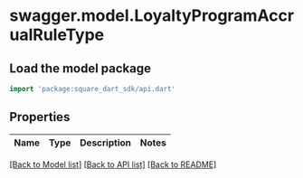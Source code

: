 # swagger.model.LoyaltyProgramAccrualRuleType

## Load the model package
```dart
import 'package:square_dart_sdk/api.dart'
```

## Properties
Name | Type | Description | Notes
------------ | ------------- | ------------- | -------------

[[Back to Model list]](../README.md#documentation-for-models) [[Back to API list]](../README.md#documentation-for-api-endpoints) [[Back to README]](../README.md)

